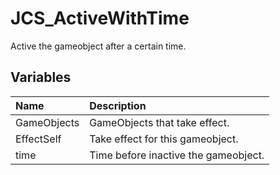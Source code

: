 # JCS_ActiveWithTime

Active the gameobject after a certain time.

## Variables

| Name        | Description                          |
|:------------|:-------------------------------------|
| GameObjects | GameObjects that take effect.        |
| EffectSelf  | Take effect for this gameobject.     |
| time        | Time before inactive the gameobject. |
